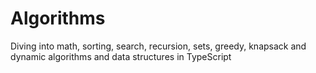 # Algorithms

Diving into math, sorting, search, recursion, sets, greedy, knapsack and dynamic algorithms and data structures in TypeScript
